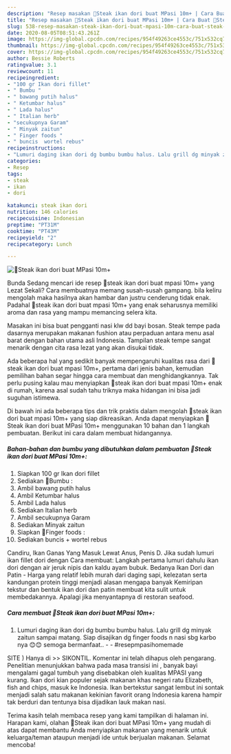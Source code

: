 ```yaml
---
description: "Resep masakan 💛Steak ikan dori buat MPasi 10m+ | Cara Buat 💛Steak ikan dori buat MPasi 10m+ Yang Sempurna"
title: "Resep masakan 💛Steak ikan dori buat MPasi 10m+ | Cara Buat 💛Steak ikan dori buat MPasi 10m+ Yang Sempurna"
slug: 538-resep-masakan-steak-ikan-dori-buat-mpasi-10m-cara-buat-steak-ikan-dori-buat-mpasi-10m-yang-sempurna
date: 2020-08-05T08:51:43.261Z
image: https://img-global.cpcdn.com/recipes/954f49263ce4553c/751x532cq70/💛steak-ikan-dori-buat-mpasi-10m-foto-resep-utama.jpg
thumbnail: https://img-global.cpcdn.com/recipes/954f49263ce4553c/751x532cq70/💛steak-ikan-dori-buat-mpasi-10m-foto-resep-utama.jpg
cover: https://img-global.cpcdn.com/recipes/954f49263ce4553c/751x532cq70/💛steak-ikan-dori-buat-mpasi-10m-foto-resep-utama.jpg
author: Bessie Roberts
ratingvalue: 3.1
reviewcount: 11
recipeingredient:
- "100 gr Ikan dori fillet"
- " Bumbu "
- " bawang putih halus"
- " Ketumbar halus"
- " Lada halus"
- " Italian herb"
- "secukupnya Garam"
- " Minyak zaitun"
- " Finger foods "
- " buncis  wortel rebus"
recipeinstructions:
- "Lumuri daging ikan dori dg bumbu bumbu halus. Lalu grill dg minyak zaitun sampai matang. Siap disajikan dg finger foods n nasi sbg karbo nya 😊😊 semoga bermanfaat..  #resepmpasihomemade"
categories:
- Resep
tags:
- steak
- ikan
- dori

katakunci: steak ikan dori 
nutrition: 146 calories
recipecuisine: Indonesian
preptime: "PT31M"
cooktime: "PT43M"
recipeyield: "2"
recipecategory: Lunch

---
```



![💛Steak ikan dori buat MPasi 10m+](https://img-global.cpcdn.com/recipes/954f49263ce4553c/751x532cq70/💛steak-ikan-dori-buat-mpasi-10m-foto-resep-utama.jpg)

Bunda Sedang mencari ide resep 💛steak ikan dori buat mpasi 10m+ yang Lezat Sekali? Cara membuatnya memang susah-susah gampang. bila keliru mengolah maka hasilnya akan hambar dan justru cenderung tidak enak. Padahal 💛steak ikan dori buat mpasi 10m+ yang enak seharusnya memiliki aroma dan rasa yang mampu memancing selera kita.

Masakan ini bisa buat pengganti nasi klw dd bayi bosan. Steak tempe pada dasarnya merupakan makanan fushion atau perpaduan antara menu asal barat dengan bahan utama asli Indonesia. Tampilan steak tempe sangat menarik dengan cita rasa lezat yang akan disukai tidak.

Ada beberapa hal yang sedikit banyak mempengaruhi kualitas rasa dari 💛steak ikan dori buat mpasi 10m+, pertama dari jenis bahan, kemudian pemilihan bahan segar hingga cara membuat dan menghidangkannya. Tak perlu pusing kalau mau menyiapkan 💛steak ikan dori buat mpasi 10m+ enak di rumah, karena asal sudah tahu triknya maka hidangan ini bisa jadi suguhan istimewa.


Di bawah ini ada beberapa tips dan trik praktis dalam mengolah 💛steak ikan dori buat mpasi 10m+ yang siap dikreasikan. Anda dapat menyiapkan 💛Steak ikan dori buat MPasi 10m+ menggunakan 10 bahan dan 1 langkah pembuatan. Berikut ini cara dalam membuat hidangannya.

<!--inarticleads1-->

##### Bahan-bahan dan bumbu yang dibutuhkan dalam pembuatan 💛Steak ikan dori buat MPasi 10m+:

1. Siapkan 100 gr Ikan dori fillet
1. Sediakan  💛Bumbu :
1. Ambil  bawang putih halus
1. Ambil  Ketumbar halus
1. Ambil  Lada halus
1. Sediakan  Italian herb
1. Ambil secukupnya Garam
1. Sediakan  Minyak zaitun
1. Siapkan  💛Finger foods :
1. Sediakan  buncis + wortel rebus


Candiru, Ikan Ganas Yang Masuk Lewat Anus, Penis D. Jika sudah lumuri ikan fillet dori dengan Cara membuat: Langkah pertama lumuri dahulu ikan dori dengan air jeruk nipis dan kaldu ayam bubuk. Bedanya Ikan Dori dan Patin - Harga yang relatif lebih murah dari daging sapi, kelezatan serta kandungan protein tinggi menjadi alasan mengapa banyak Kemiripan tekstur dan bentuk ikan dori dan patin membuat kita sulit untuk membedakannya. Apalagi jika menyantapnya di restoran seafood. 

<!--inarticleads2-->

##### Cara membuat 💛Steak ikan dori buat MPasi 10m+:

1. Lumuri daging ikan dori dg bumbu bumbu halus. Lalu grill dg minyak zaitun sampai matang. Siap disajikan dg finger foods n nasi sbg karbo nya 😊😊 semoga bermanfaat.. -  - #resepmpasihomemade


SITE ) Hanya di &gt;&gt; SIKONTIL. Komentar ini telah dihapus oleh pengarang. Penelitian menunjukkan bahwa pada masa transisi ini , banyak bayi mengalami gagal tumbuh yang disebabkan oleh kualitas MPASI yang kurang. Ikan dori kian populer sejak makanan khas negeri ratu Elizabeth, fish and chips, masuk ke Indonesia. Ikan bertekstur sangat lembut ini sontak menjadi salah satu makanan kekinian favorit orang Indonesia karena hampir tak berduri dan tentunya bisa dijadikan lauk makan nasi. 

Terima kasih telah membaca resep yang kami tampilkan di halaman ini. Harapan kami, olahan 💛Steak ikan dori buat MPasi 10m+ yang mudah di atas dapat membantu Anda menyiapkan makanan yang menarik untuk keluarga/teman ataupun menjadi ide untuk berjualan makanan. Selamat mencoba!
